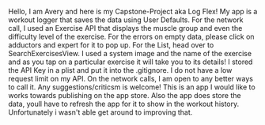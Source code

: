 Hello, I am Avery and here is my Capstone-Project aka Log Flex! 
My app is a workout logger that saves the data using User Defaults. For the network call, I used an Exercise API that displays the muscle group and even the difficulty level of the exercise. 
For the errors on empty data, please click on adductors and expert for it to pop up. For the List, head over to SearchExercisesView. I used a system image and the name of the exercise and as you tap on a particular exercise it will take you to its details! I stored the API Key in a plist and put it into the .gitignore. I do not have a low request limit on my API. On the network calls, I am open to any better ways to call it. Any suggestions/criticsm is welcome! This is an app I would like to works towards publishing on the app store. Also the app does store the data, youll have to refresh the app for it to show in the workout history. Unfortunately i wasn't able get around to improving that.